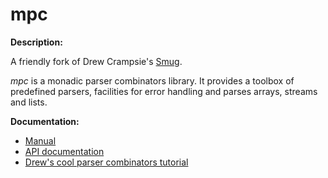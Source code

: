 # mpc

**Description:**

A friendly fork of Drew Crampsie's [Smug](https://github.com/drewc/smug).

*mpc* is a monadic parser combinators library. It provides a toolbox of
predefined parsers, facilities for error handling and parses arrays,
streams and lists.

**Documentation:**

* [Manual](http://mr.gy/maintenance/mpc/manual.html)
* [API documentation](http://mr.gy/maintenance/mpc/api.html)
* [Drew's cool parser combinators tutorial](https://github.com/drewc/smug/blob/master/smug.org)
